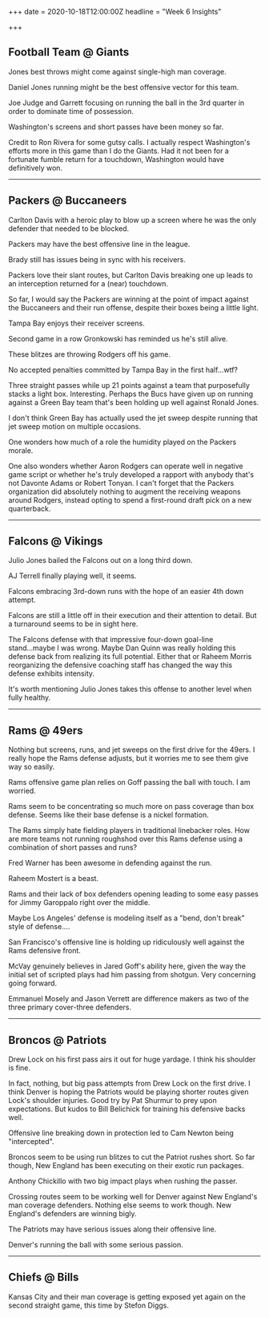 +++
date = 2020-10-18T12:00:00Z
headline = "Week 6 Insights"

+++
## Football Team @ Giants

Jones best throws might come against single-high man coverage.

Daniel Jones running might be the best offensive vector for this team.

Joe Judge and Garrett focusing on running the ball in the 3rd quarter in order to dominate time of possession.

Washington's screens and short passes have been money so far.

Credit to Ron Rivera for some gutsy calls. I actually respect Washington's efforts more in this game than I do the Giants. Had it not been for a fortunate fumble return for a touchdown, Washington would have definitively won.

***

## Packers @ Buccaneers

Carlton Davis with a heroic play to blow up a screen where he was the only defender that needed to be blocked.

Packers may have the best offensive line in the league.

Brady still has issues being in sync with his receivers.

Packers love their slant routes, but Carlton Davis breaking one up leads to an interception returned for a (near) touchdown.

So far, I would say the Packers are winning at the point of impact against the Buccaneers and their run offense, despite their boxes being a little light.

Tampa Bay enjoys their receiver screens.

Second game in a row Gronkowski has reminded us he's still alive.

These blitzes are throwing Rodgers off his game.

No accepted penalties committed by Tampa Bay in the first half...wtf?

Three straight passes while up 21 points against a team that purposefully stacks a light box. Interesting. Perhaps the Bucs have given up on running against a Green Bay team that's been holding up well against Ronald Jones.

I don't think Green Bay has actually used the jet sweep despite running that jet sweep motion on multiple occasions.

One wonders how much of a role the humidity played on the Packers morale.

One also wonders whether Aaron Rodgers can operate well in negative game script or whether he's truly developed a rapport with anybody that's not Davonte Adams or Robert Tonyan. I can't forget that the Packers organization did absolutely nothing to augment the receiving weapons around Rodgers, instead opting to spend a first-round draft pick on a new quarterback.

***

## Falcons @ Vikings

Julio Jones bailed the Falcons out on a long third down.

AJ Terrell finally playing well, it seems.

Falcons embracing 3rd-down runs with the hope of an easier 4th down attempt.

Falcons are still a little off in their execution and their attention to detail. But a turnaround seems to be in sight here.

The Falcons defense with that impressive four-down goal-line stand...maybe I was wrong. Maybe Dan Quinn was really holding this defense back from realizing its full potential.  Either that or Raheem Morris reorganizing the defensive coaching staff has changed the way this defense exhibits intensity.

It's worth mentioning Julio Jones takes this offense to another level when fully healthy.

***

## Rams @ 49ers

Nothing but screens, runs, and jet sweeps on the first drive for the 49ers. I really hope the Rams defense adjusts, but it worries me to see them give way so easily.

Rams offensive game plan relies on Goff passing the ball with touch. I am worried.

Rams seem to be concentrating so much more on pass coverage than box defense. Seems like their base defense is a nickel formation.

The Rams simply hate fielding players in traditional linebacker roles. How are more teams not running roughshod over this Rams defense using a combination of short passes and runs?

Fred Warner has been awesome in defending against the run.

Raheem Mostert is a beast.

Rams and their lack of box defenders opening leading to some easy passes for Jimmy Garoppalo right over the middle.

Maybe Los Angeles' defense is modeling itself as a "bend, don't break" style of defense....

San Francisco's offensive line is holding up ridiculously well against the Rams defensive front.

McVay genuinely believes in Jared Goff's ability here, given the way the initial set of scripted plays had him passing from shotgun. Very concerning going forward.

Emmanuel Mosely and Jason Verrett are difference makers as two of the three primary cover-three defenders.

***

## Broncos @ Patriots

Drew Lock on his first pass airs it out for huge yardage. I think his shoulder is fine.

In fact, nothing, but big pass attempts from Drew Lock on the first drive. I think Denver is hoping the Patriots would be playing shorter routes given Lock's shoulder injuries. Good try by Pat Shurmur to prey upon expectations. But kudos to Bill Belichick for training his defensive backs well.

Offensive line breaking down in protection led to Cam Newton being "intercepted".

Broncos seem to be using run blitzes to cut the Patriot rushes short. So far though, New England has been executing on their exotic run packages.

Anthony Chickillo with two big impact plays when rushing the passer.

Crossing routes seem to be working well for Denver against New England's man coverage defenders. Nothing else seems to work though. New England's defenders are winning bigly.

The Patriots may have serious issues along their offensive line.

Denver's running the ball with some serious passion.

***

## Chiefs @ Bills

Kansas City and their man coverage is getting exposed yet again on the second straight game, this time by Stefon Diggs.